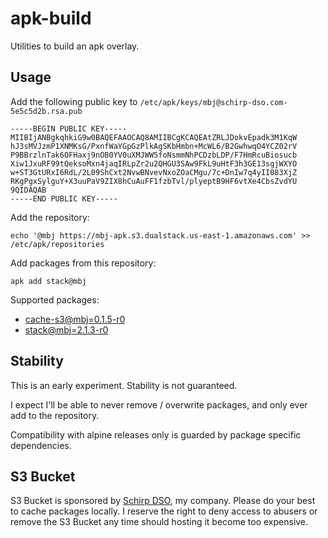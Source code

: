 # apk-build

Utilities to build an apk overlay.

## Usage

Add the following public key to `/etc/apk/keys/mbj@schirp-dso.com-5e5c5d2b.rsa.pub`

```
-----BEGIN PUBLIC KEY-----
MIIBIjANBgkqhkiG9w0BAQEFAAOCAQ8AMIIBCgKCAQEAtZRLJDokvEpadk3M1KqW
hJ3sMVJzmP1XNMKsG/PxnfWaYGpGzPlkAgSKbHmbn+McWL6/B2GwhwqO4YCZ02rV
P9BBrzlnTak6OFHaxj9nOB0YV0uXMJWW5foNsmmNhPCDzbLDP/F7HmRcuBiosucb
Xiw1JxuRF99tQeksoMxn4jaqIRLpZr2u2QHGU3SAw9FkL9uHtF3h3GE13sgjWXYO
w+ST3GtURxI6RdL/2L09ShCxt2NvwBNvevNxoZOaCMgu/7c+DnIw7q4yII083XjZ
RKgPgxSylguY+X3uuPaV9ZIX8hCuAuFF1fzbTvl/plyeptB9HF6vtXe4CbsZvdYU
9QIDAQAB
-----END PUBLIC KEY-----
```

Add the repository:

```
echo '@mbj https://mbj-apk.s3.dualstack.us-east-1.amazonaws.com' >> /etc/apk/repositories
```

Add packages from this repository:

```
apk add stack@mbj
```

Supported packages:

* [cache-s3@mbj=0.1.5-r0](https://github.com/fpco/cache-s3)
* [stack@mbj=2.1.3-r0](https://docs.haskellstack.org/en/stable/README/)

## Stability

This is an early experiment. Stability is not guaranteed.

I expect I'll be able to never remove / overwrite packages, and only ever add to the
repository.

Compatibility with alpine releases only is guarded by package specific dependencies.

## S3 Bucket

S3 Bucket is sponsored by [Schirp DSO](https://schirp-dso.com), my company.
Please do your best to cache packages locally. I reserve the right to deny access to
abusers or remove the S3 Bucket any time should hosting it become too expensive.
